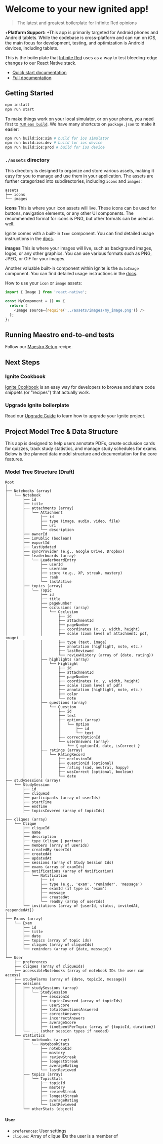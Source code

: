 # Welcome to your new ignited app!

> The latest and greatest boilerplate for Infinite Red opinions

+**Platform Support:**
+This app is primarily targeted for Android phones and Android tablets. While the codebase is cross-platform and can run on iOS, the main focus for development, testing, and optimization is Android devices, including tablets.

This is the boilerplate that [Infinite Red](https://infinite.red) uses as a way to test bleeding-edge changes to our React Native stack.

- [Quick start documentation](https://github.com/infinitered/ignite/blob/master/docs/boilerplate/Boilerplate.md)
- [Full documentation](https://github.com/infinitered/ignite/blob/master/docs/README.md)

## Getting Started

```bash
npm install
npm run start
```

To make things work on your local simulator, or on your phone, you need first to [run `eas build`](https://github.com/infinitered/ignite/blob/master/docs/expo/EAS.md). We have many shortcuts on `package.json` to make it easier:

```bash
npm run build:ios:sim # build for ios simulator
npm run build:ios:dev # build for ios device
npm run build:ios:prod # build for ios device
```

### `./assets` directory

This directory is designed to organize and store various assets, making it easy for you to manage and use them in your application. The assets are further categorized into subdirectories, including `icons` and `images`:

```tree
assets
├── icons
└── images
```

**icons**
This is where your icon assets will live. These icons can be used for buttons, navigation elements, or any other UI components. The recommended format for icons is PNG, but other formats can be used as well.

Ignite comes with a built-in `Icon` component. You can find detailed usage instructions in the [docs](https://github.com/infinitered/ignite/blob/master/docs/boilerplate/app/components/Icon.md).

**images**
This is where your images will live, such as background images, logos, or any other graphics. You can use various formats such as PNG, JPEG, or GIF for your images.

Another valuable built-in component within Ignite is the `AutoImage` component. You can find detailed usage instructions in the [docs](https://github.com/infinitered/ignite/blob/master/docs/Components-AutoImage.md).

How to use your `icon` or `image` assets:

```typescript
import { Image } from 'react-native';

const MyComponent = () => {
  return (
    <Image source={require('../assets/images/my_image.png')} />
  );
};
```

## Running Maestro end-to-end tests

Follow our [Maestro Setup](https://ignitecookbook.com/docs/recipes/MaestroSetup) recipe.

## Next Steps

### Ignite Cookbook

[Ignite Cookbook](https://ignitecookbook.com/) is an easy way for developers to browse and share code snippets (or "recipes") that actually work.

### Upgrade Ignite boilerplate

Read our [Upgrade Guide](https://ignitecookbook.com/docs/recipes/UpdatingIgnite) to learn how to upgrade your Ignite project.


## Project Model Tree & Data Structure

This app is designed to help users annotate PDFs, create occlusion cards for quizzes, track study statistics, and manage study schedules for exams. Below is the planned data model structure and documentation for the core features.

### Model Tree Structure (Draft)

```
Root
│
├── Notebooks (array)
│   └── Notebook
│       ├── id
│       ├── title
│       ├── attachments (array)
│       │   └── Attachment
│       │       ├── id
│       │       ├── type (image, audio, video, file)
│       │       ├── uri
│       │       └── description
│       ├── ownerId
│       ├── isPublic (boolean)
│       ├── exportId
│       ├── lastUpdated
│       ├── syncProvider (e.g., Google Drive, Dropbox)
│       ├── leaderboards (array)
│       │   └── LeaderboardEntry
│       │       ├── userId
│       │       ├── username
│       │       ├── score (e.g., XP, streak, mastery)
│       │       ├── rank
│       │       └── lastActive
│       ├── topics (array)
│       │   └── Topic
│       │       ├── id
│       │       ├── title
│       │       ├── pageNumber
│       │       ├── occlusions (array)
│       │       │   └── Occlusion
│       │       │       ├── id
│       │       │       ├── attachmentId
│       │       │       ├── pageNumber
│       │       │       ├── coordinates (x, y, width, height)
│       │       │       ├── scale (zoom level of attachment: pdf, image)
│       │       │       ├── type (text, image)
│       │       │       ├── annotation (highlight, note, etc.)
│       │       │       ├── lastReviewed
│       │       │       └── reviewHistory (array of {date, rating})
│       │       ├── highlights (array)
│       │       │   └── Highlight
│       │       │       ├── id
│       │       │       ├── attachmentId
│       │       │       ├── pageNumber
│       │       │       ├── coordinates (x, y, width, height)
│       │       │       ├── scale (zoom level of pdf)
│       │       │       ├── annotation (highlight, note, etc.)
│       │       │       ├── color
│       │       │       └── note
│       │       ├── questions (array)
│       │       │   └── Question
│       │       │       ├── id
│       │       │       ├── text
│       │       │       ├── options (array)
│       │       │       │   └── Option
│       │       │       │       ├── id
│       │       │       │       └── text
│       │       │       ├── correctOptionId
│       │       │       └── userAnswers (array)
│       │       │           └── { optionId, date, isCorrect }
│       │       ├── ratings (array)
│       │       │   └── RatingRecord
│       │       │       ├── occlusionId
│       │       │       ├── questionId (optional)
│       │       │       ├── rating (sad, neutral, happy)
│       │       │       ├── wasCorrect (optional, boolean)
│       │       │       └── date
├── studySessions (array)
│   └── StudySession
│       ├── id
│       ├── cliqueId
│       ├── participants (array of userIds)
│       ├── startTime
│       ├── endTime
│       ├── topicsCovered (array of topicIds)
│
├── cliques (array)
│   └── Clique
│       ├── cliqueId
│       ├── name
│       ├── description
│       ├── type (clique | partner)
│       ├── members (array of userIds)
│       ├── createdBy (userId)
│       ├── createdAt
│       ├── updatedAt
│       ├── sessions (array of Study Session Ids)
│       ├── exams (array of examIds)
│       ├── notifications (array of Notification)
│       │   └── Notification
│       │       ├── id
│       │       ├── type (e.g., 'exam', 'reminder', 'message')
│       │       ├── examId (if type is 'exam')
│       │       ├── message
│       │       ├── createdAt
│       │       └── readBy (array of userIds)
│       └── invitations (array of {userId, status, invitedAt, respondedAt})
│
├── Exams (array)
│   └── Exam
│       ├── id
│       ├── title
│       ├── date
│       ├── topics (array of topic ids)
│       ├── cliques (array of cliqueIds)
│       └── reminders (array of {date, message})
│
└── User
    ├── preferences
    ├── cliques (array of cliqueIds)
    ├── accessibleNotebooks (array of notebook IDs the user can access)
    ├── studyAlarms (array of {date, topicId, message})
    ├── sessions
    │   ├── studySessions (array)
    │   │   └── StudySession
    │   │       ├── sessionId
    │   │       ├── topicsCovered (array of topicIds)
    │   │       ├── userScore
    │   │       ├── totalQuestionsAnswered
    │   │       ├── correctAnswers
    │   │       ├── incorrectAnswers
    │   │       ├── averageScore
    │   │       ├── timeSpentPerTopic (array of {topicId, duration})
    │   └── ... (other session types if needed)
    └── statistics
        ├── notebooks (array)
        │   └── NotebookStats
        │       ├── notebookId
        │       ├── mastery
        │       ├── reviewStreak
        │       ├── longestStreak
        │       ├── averageRating
        │       └── lastReviewed
        ├── topics (array)
        │   └── TopicStats
        │       ├── topicId
        │       ├── mastery
        │       ├── reviewStreak
        │       ├── longestStreak
        │       ├── averageRating
        │       └── lastReviewed
        └── otherStats (object)
```

#### User
- `preferences`: User settings
- `cliques`: Array of clique IDs the user is a member of

